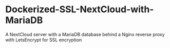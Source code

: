 # Dockerized-SSL-NextCloud-with-MariaDB
A NextCloud server with a MariaDB database behind a Nginx reverse proxy with LetsEncrypt for SSL encryption
